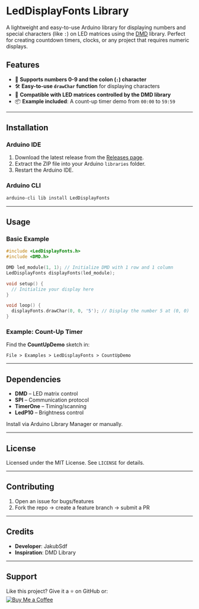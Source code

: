 
# LedDisplayFonts Library

A lightweight and easy-to-use Arduino library for displaying numbers and special characters (like `:`) on LED matrices using the [DMD](https://github.com/rweather/arduino-projects) library. Perfect for creating countdown timers, clocks, or any project that requires numeric displays.

## Features
- 🎯 **Supports numbers 0-9 and the colon (`:`) character**
- 🛠️ **Easy-to-use `drawChar` function** for displaying characters
- 🔌 **Compatible with LED matrices controlled by the DMD library**
- 📦 **Example included**: A count-up timer demo from `00:00` to `59:59`

---

## Installation

### Arduino IDE
1. Download the latest release from the [Releases page](https://github.com/JakubSdf/LedDisplayFonts/releases).
2. Extract the ZIP file into your Arduino `libraries` folder.
3. Restart the Arduino IDE.

### Arduino CLI
```bash
arduino-cli lib install LedDisplayFonts
```

---

## Usage

### Basic Example
```cpp
#include <LedDisplayFonts.h>
#include <DMD.h>

DMD led_module(1, 1); // Initialize DMD with 1 row and 1 column
LedDisplayFonts displayFonts(led_module);

void setup() {
  // Initialize your display here
}

void loop() {
  displayFonts.drawChar(0, 0, '5'); // Display the number 5 at (0, 0)
}
```

### Example: Count-Up Timer
Find the **CountUpDemo** sketch in:
```
File > Examples > LedDisplayFonts > CountUpDemo
```

---

## Dependencies
- **DMD** – LED matrix control  
- **SPI** – Communication protocol  
- **TimerOne** – Timing/scanning  
- **LedP10** – Brightness control  

Install via Arduino Library Manager or manually.

---

## License
Licensed under the MIT License. See `LICENSE` for details.

---

## Contributing
1. Open an issue for bugs/features  
2. Fork the repo → create a feature branch → submit a PR  

---

## Credits
- **Developer**: JakubSdf  
- **Inspiration**: DMD Library  

---

## Support
Like this project? Give it a ⭐ on GitHub or:  
[![Buy Me a Coffee](https://img.shields.io/badge/Buy_Me_A_Coffee-FFDD00?style=flat&logo=buy-me-a-coffee&logoColor=black)](https://www.buymeacoffee.com/jakubsdf) 


